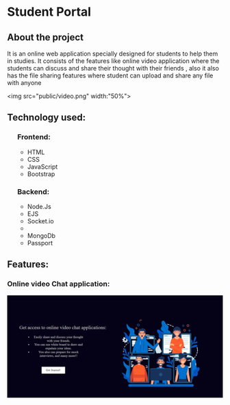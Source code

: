 <h1>Student Portal</h1>
<h2>About the project</h2>
<p>It is an online web application specially designed for students to help them in studies. It consists of the features like online video application where the students can discuss and share their thought with their friends
, also it also has the file sharing features where student can upload and share any file with anyone</p>

<img src="public/video.png" width:"50%">
<h2>Technology used:</h2>
<ul>
<h3>Frontend:</h3>
<ul>
<li>HTML</li>
<li>CSS</li>
<li>JavaScript</li>
<li>Bootstrap</li>
</ul>

<h3>Backend:</h3>
<ul>
<li>Node.Js</li>
<li>EJS</li>
<li>Socket.io<li>
<li>MongoDb</li>
<li>Passport</li>

</ul>

</ul>
<h2>Features:</h2>
<h3>Online video Chat application:</h3>
<img src="public/video.png" width:"50%">
